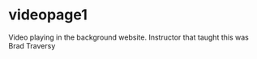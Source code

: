 # videopage1
Video playing in the background website. Instructor that taught this was Brad Traversy
